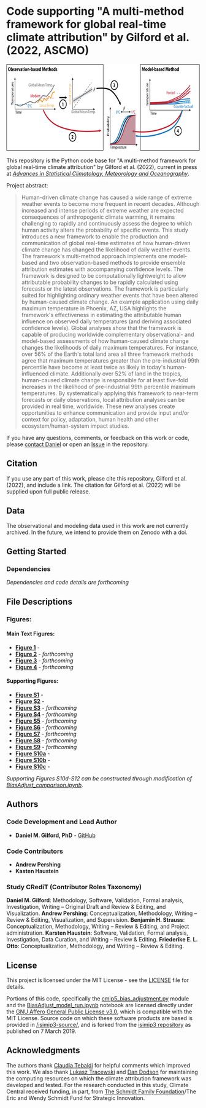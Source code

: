 # Code supporting "A multi-method framework for global real-time climate attribution" by Gilford et al. (2022, ASCMO)

<p align="center">
<img src="./paper_figures/main/fig1.png" alt="" width="720" height="225">
</p>

This repository is the Python code base for "A multi-method framework for global real-time climate attribution" by Gilford et al. (2022), current in press at *[Advances in Statistical Climatology, Meteorology and Oceanography](https://advances-statistical-climatology-meteorology-oceanography.net/)*.

Project abstract:

> Human-driven climate change has caused a wide range of extreme weather events to become more frequent in recent decades. Although increased and intense periods of extreme weather are expected consequences of anthropogenic climate warming, it remains challenging to rapidly and continuously assess the degree to which human activity alters the probability of specific events. This study introduces a new framework to enable the production and communication of global real-time estimates of how human-driven climate change has changed the likelihood of daily weather events. The framework's multi-method approach implements one model-based and two observation-based methods to provide ensemble attribution estimates with accompanying confidence levels. The framework is designed to be computationally lightweight to allow attributable probability changes to be rapidly calculated using forecasts or the latest observations. The framework is particularly suited for highlighting ordinary weather events that have been altered by human-caused climate change. An example application using daily maximum temperature in Phoenix, AZ, USA highlights the framework's effectiveness in estimating the attributable human influence on observed daily temperatures (and deriving associated confidence levels). Global analyses show that the framework is capable of producing worldwide complementary observational- and model-based assessments of how human-caused climate change changes the likelihoods of daily maximum temperatures. For instance, over 56\% of the Earth's total land area all three framework methods agree that maximum temperatures greater than the pre-industrial 99th percentile have become at least twice as likely in today's human-influenced climate. Additionally over 52\% of land in the tropics, human-caused climate change is responsible for at least five-fold increases in the likelihood of pre-industrial 99th percentile maximum temperatures. By systematically applying this framework to near-term forecasts or daily observations, local attribution analyses can be provided in real time, worldwide. These new analyses create opportunities to enhance communication and provide input and/or context for policy, adaptation, human health and other ecosystem/human-system impact studies.

If you have any questions, comments, or feedback on this work or code, please [contact Daniel](mailto:dgilford@climatecentral.org) or open an [Issue](https://github.com/climatecentral/gilford22_attframework/issues) in the repository.

## Citation

If you use any part of this work, please cite this repository, Gilford et al. (2022), and include a link. The citation for Gilford et al. (2022) will be supplied upon full public release.

## Data

The observational and modeling data used in this work are not currently archived. In the future, we intend to provide them on Zenodo with a doi.

## Getting Started

### Dependencies

*Dependencies and code details are forthcoming*

## File Descriptions

### Figures:

#### Main Text Figures:

* **[Figure 1](./paper_figures/main/fig1.png)** - 
* **[Figure 2](./paper_figures/main/fig2.pdf)** - _forthcoming_
* **[Figure 3](./paper_figures/main/fig3.pdf)** - _forthcoming_
* **[Figure 4](./paper_figures/main/fig2.pdf)** - _forthcoming_

#### Supporting Figures:

* **[Figure S1](./paper_figures/si/figS1.pdf)** -
* **[Figure S2](./paper_figures/si/figS2.pdf)** -
* **[Figure S3](./paper_figures/si/figS3.pdf)** - _forthcoming_
* **[Figure S4](./paper_figures/si/figS4.pdf)** - _forthcoming_
* **[Figure S5](./paper_figures/si/figS5.pdf)** - _forthcoming_
* **[Figure S6](./paper_figures/si/figS6.pdf)** - _forthcoming_
* **[Figure S7](./paper_figures/si/figS7.pdf)** - _forthcoming_
* **[Figure S8](./paper_figures/si/figS8.pdf)** - _forthcoming_
* **[Figure S9](./paper_figures/si/figS9.pdf)** - _forthcoming_
* **[Figure S10a](./paper_figures/si/figS10a.pdf)** - 
* **[Figure S10b](./paper_figures/si/figS10b.pdf)** -
* **[Figure S10c](./paper_figures/si/figS10c.pdf)** -

_Supporting Figures S10d-S12 can be constructed through modification of [BiasAdjust_comparison.ipynb](./BiasAdjust_comparison.ipynb)_.

## Authors

### Code Development and Lead Author
* **Daniel M. Gilford, PhD** - [GitHub](https://github.com/dgilford)

### Code Contributors

* **Andrew Pershing**
* **Kasten Haustein** 

### Study CRediT (Contributor Roles Taxonomy)
**Daniel M. Gilford**: Methodology, Software, Validation, Formal analysis, Investigation, Writing – Original Draft and Review & Editing, and Visualization.
**Andrew Pershing**: Conceptualization, Methodology, Writing – Review & Editing, Visualization, and Supervision.
**Benjamin H. Strauss**: Conceptualization, Methodology, Writing – Review & Editing, and Project administration.
**Karsten Haustein**: Software, Validation, Formal analysis, Investigation, Data Curation, and Writing – Review & Editing.
**Friederike E. L. Otto**: Conceptualization, Methodology, and Writing – Review & Editing.

## License

This project is licensed under the MIT License - see the [LICENSE](LICENSE) file for details.

Portions of this code, specifically the [cmip5_bias_adjustment.py](./cmip5_bias_adjustment.py) module and the [BiasAdjust_model_run.ipynb](./BiasAdjust_model_run.ipynb) notebook are licensed directly under the [GNU Affero General Public License v3.0](https://www.gnu.org/licenses/agpl-3.0.en.html), which is compatible with the MIT License. Source code on which these software products are based is provided in  [/isimip3-source/](./isimip3-source/), and is forked from the [isimip3 repository](https://github.com/ssobie/isimip3) as published on 7 March 2019.

## Acknowledgments

The authors thank [Claudia Tebaldi](https://www.climatecentral.org/what-we-do/people/claudia_tebaldi) for helpful comments which improved this work. We also thank [Lukasz Tracewski](https://www.linkedin.com/in/lukasztracewski/) and [Dan Dodson](https://www.climatecentral.org/what-we-do/people/dan-dodson) for maintaining the computing resources on which the climate attribution framework was developed and tested. For the research conducted in this study, Climate Central received funding, in part, from [The Schmidt Family Foundation](https://tsffoundation.org/)/The Eric and Wendy Schmidt Fund for Strategic Innovation.
